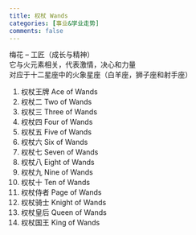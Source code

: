 ```yaml
---
title: 权杖 Wands
categories: [事业&学业走势]
comments: false
---
```

梅花 – 工匠（成长与精神）\
它与火元素相关，代表激情，决心和力量\
对应于十二星座中的火象星座（白羊座，狮子座和射手座）

1. 权杖王牌 Ace of Wands	
2. 权杖二 Two of Wands	
3. 权杖三 Three of Wands	
4. 权杖四 Four of Wands	
5. 权杖五 Five of Wands	
6. 权杖六 Six of Wands	
7. 权杖七 Seven of Wands	
8. 权杖八 Eight of Wands	
9. 权杖九 Nine of Wands	
10. 权杖十 Ten of Wands	
11. 权杖侍者 Page of Wands	
12. 权杖骑士 Knight of Wands	
13. 权杖皇后 Queen of Wands	
14. 权杖国王 King of Wands